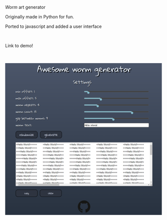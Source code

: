<p><i>Worm</i> art generator</p>
<p>Originally made in Python for fun.</p>
<p>Ported to javascript and added a user interface</p>
<br>
<p>Link to demo!</p>
<br>
<br>
<img src="app-screenshot.PNG" width=800>